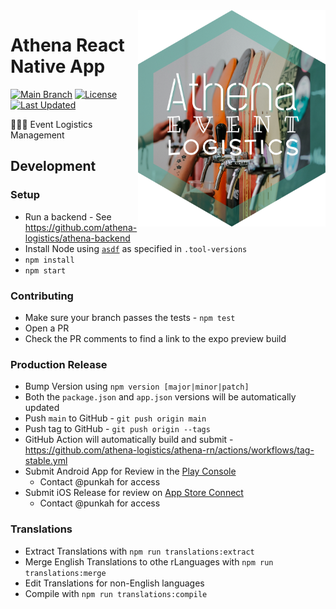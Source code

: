 <img align="right" src="./assets/logo.png" width="300px">

# Athena React Native App

[![Main Branch](https://github.com/athena-logistics/athena-rn/actions/workflows/branch_main.yml/badge.svg)](https://github.com/athena-logistics/athena-rn/actions/workflows/branch_main.yml)
[![License](https://img.shields.io/github/license/athena-logistics/athena-rn.svg)](https://github.com/athena-logistics/athena-rn/blob/master/LICENSE)
[![Last Updated](https://img.shields.io/github/last-commit/athena-logistics/athena-rn.svg)](https://github.com/athena-logistics/athena-rn/commits/master)

:beer::tropical_drink::wine_glass: Event Logistics Management

## Development

### Setup

- Run a backend - See https://github.com/athena-logistics/athena-backend
- Install Node using [`asdf`](https://asdf-vm.com/) as specified in `.tool-versions`
- `npm install`
- `npm start`

### Contributing

- Make sure your branch passes the tests - `npm test`
- Open a PR
- Check the PR comments to find a link to the expo preview build

### Production Release

- Bump Version using `npm version [major|minor|patch]`
- Both the `package.json` and `app.json` versions will be automatically updated
- Push `main` to GitHub - `git push origin main`
- Push tag to GitHub - `git push origin --tags`
- GitHub Action will automatically build and submit -
  https://github.com/athena-logistics/athena-rn/actions/workflows/tag-stable.yml
- Submit Android App for Review in the
  [Play Console](https://play.google.com/console/developers)
  - Contact @punkah for access
- Submit iOS Release for review on
  [App Store Connect](https://appstoreconnect.apple.com/)
  - Contact @punkah for access

### Translations

- Extract Translations with `npm run translations:extract`
- Merge English Translations to othe rLanguages with `npm run translations:merge`
- Edit Translations for non-English languages
- Compile with `npm run translations:compile`
